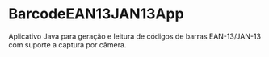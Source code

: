 # BarcodeEAN13JAN13App
Aplicativo Java para geração e leitura de códigos de barras EAN-13/JAN-13 com suporte a captura por câmera.
